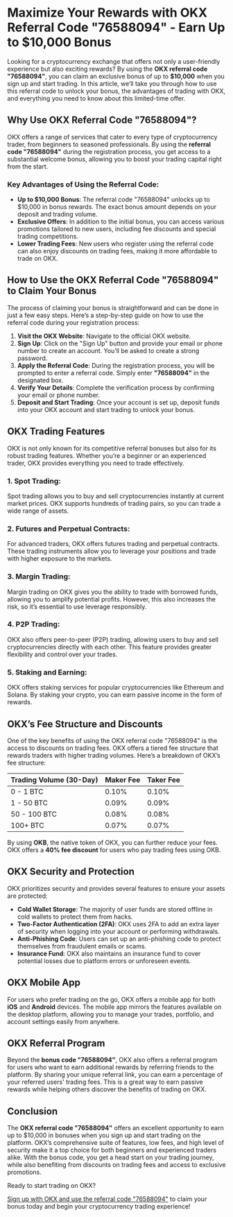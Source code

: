 # Maximize Your Rewards with OKX Referral Code "76588094" - Earn Up to $10,000 Bonus

Looking for a cryptocurrency exchange that offers not only a user-friendly experience but also exciting rewards? By using the **OKX referral code "76588094"**, you can claim an exclusive bonus of up to **$10,000** when you sign up and start trading. In this article, we’ll take you through how to use this referral code to unlock your bonus, the advantages of trading with OKX, and everything you need to know about this limited-time offer.

## Why Use OKX Referral Code "76588094"?

OKX offers a range of services that cater to every type of cryptocurrency trader, from beginners to seasoned professionals. By using the **referral code "76588094"** during the registration process, you get access to a substantial welcome bonus, allowing you to boost your trading capital right from the start.

### Key Advantages of Using the Referral Code:
- **Up to $10,000 Bonus**: The referral code "76588094" unlocks up to $10,000 in bonus rewards. The exact bonus amount depends on your deposit and trading volume.
- **Exclusive Offers**: In addition to the initial bonus, you can access various promotions tailored to new users, including fee discounts and special trading competitions.
- **Lower Trading Fees**: New users who register using the referral code can also enjoy discounts on trading fees, making it more affordable to trade on OKX.

## How to Use the OKX Referral Code "76588094" to Claim Your Bonus

The process of claiming your bonus is straightforward and can be done in just a few easy steps. Here’s a step-by-step guide on how to use the referral code during your registration process:

1. **Visit the OKX Website**: Navigate to the official OKX website.
2. **Sign Up**: Click on the "Sign Up" button and provide your email or phone number to create an account. You’ll be asked to create a strong password.
3. **Apply the Referral Code**: During the registration process, you will be prompted to enter a referral code. Simply enter **"76588094"** in the designated box.
4. **Verify Your Details**: Complete the verification process by confirming your email or phone number.
5. **Deposit and Start Trading**: Once your account is set up, deposit funds into your OKX account and start trading to unlock your bonus.

## OKX Trading Features

OKX is not only known for its competitive referral bonuses but also for its robust trading features. Whether you’re a beginner or an experienced trader, OKX provides everything you need to trade effectively.

### 1. **Spot Trading**:
Spot trading allows you to buy and sell cryptocurrencies instantly at current market prices. OKX supports hundreds of trading pairs, so you can trade a wide range of assets.

### 2. **Futures and Perpetual Contracts**:
For advanced traders, OKX offers futures trading and perpetual contracts. These trading instruments allow you to leverage your positions and trade with higher exposure to the markets.

### 3. **Margin Trading**:
Margin trading on OKX gives you the ability to trade with borrowed funds, allowing you to amplify potential profits. However, this also increases the risk, so it’s essential to use leverage responsibly.

### 4. **P2P Trading**:
OKX also offers peer-to-peer (P2P) trading, allowing users to buy and sell cryptocurrencies directly with each other. This feature provides greater flexibility and control over your trades.

### 5. **Staking and Earning**:
OKX offers staking services for popular cryptocurrencies like Ethereum and Solana. By staking your crypto, you can earn passive income in the form of rewards.

## OKX’s Fee Structure and Discounts

One of the key benefits of using the OKX referral code "76588094" is the access to discounts on trading fees. OKX offers a tiered fee structure that rewards traders with higher trading volumes. Here’s a breakdown of OKX’s fee structure:

| Trading Volume (30-Day) | Maker Fee | Taker Fee |
|-------------------------|-----------|-----------|
| 0 - 1 BTC               | 0.10%     | 0.10%     |
| 1 - 50 BTC              | 0.09%     | 0.09%     |
| 50 - 100 BTC            | 0.08%     | 0.08%     |
| 100+ BTC                | 0.07%     | 0.07%     |

By using **OKB**, the native token of OKX, you can further reduce your fees. OKX offers a **40% fee discount** for users who pay trading fees using OKB.

## OKX Security and Protection

OKX prioritizes security and provides several features to ensure your assets are protected:
- **Cold Wallet Storage**: The majority of user funds are stored offline in cold wallets to protect them from hacks.
- **Two-Factor Authentication (2FA)**: OKX uses 2FA to add an extra layer of security when logging into your account or performing withdrawals.
- **Anti-Phishing Code**: Users can set up an anti-phishing code to protect themselves from fraudulent emails or scams.
- **Insurance Fund**: OKX also maintains an insurance fund to cover potential losses due to platform errors or unforeseen events.

## OKX Mobile App

For users who prefer trading on the go, OKX offers a mobile app for both **iOS** and **Android** devices. The mobile app mirrors the features available on the desktop platform, allowing you to manage your trades, portfolio, and account settings easily from anywhere.

## OKX Referral Program

Beyond the **bonus code "76588094"**, OKX also offers a referral program for users who want to earn additional rewards by referring friends to the platform. By sharing your unique referral link, you can earn a percentage of your referred users' trading fees. This is a great way to earn passive rewards while helping others discover the benefits of trading on OKX.

## Conclusion

The **OKX referral code "76588094"** offers an excellent opportunity to earn up to $10,000 in bonuses when you sign up and start trading on the platform. OKX’s comprehensive suite of features, low fees, and high level of security make it a top choice for both beginners and experienced traders alike. With the bonus code, you get a head start on your trading journey, while also benefiting from discounts on trading fees and access to exclusive promotions.

Ready to start trading on OKX? 

[Sign up with OKX and use the referral code "76588094"](https://www.okx.com/join/76588094) to claim your bonus today and begin your cryptocurrency trading experience!
